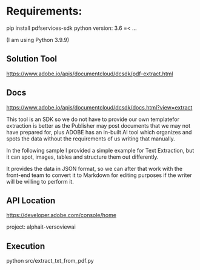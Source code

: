 # Requirements:

pip install pdfservices-sdk
python version: 3.6 =< ...

(I am using Python 3.9.9)

## Solution Tool

https://www.adobe.io/apis/documentcloud/dcsdk/pdf-extract.html

## Docs

https://www.adobe.io/apis/documentcloud/dcsdk/docs.html?view=extract

This tool is an SDK so we do not have to provide our own templatefor extraction is better as the Publisher may post documents that we may not have prepared for, plus ADOBE has an in-built AI tool which organizes and spots the data without the requirements of us writing that manually.

In the following sample I provided a simple example for Text Extraction, but it can spot, images, tables and structure them out differently.

It provides the data in JSON format, so we can after that work with the front-end team to convert it to Markdown for editing purposes if the writer will be willing to perform it.

## API Location

https://developer.adobe.com/console/home

project: alphait-versoviewai

## Execution

python src/extract_txt_from_pdf.py
